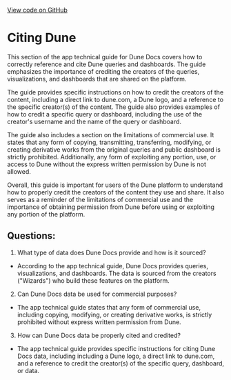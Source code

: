 [View code on GitHub](https://dune.com/docs/reference/citing-dune.md)

# Citing Dune

This section of the app technical guide for Dune Docs covers how to correctly reference and cite Dune queries and dashboards. The guide emphasizes the importance of crediting the creators of the queries, visualizations, and dashboards that are shared on the platform. 

The guide provides specific instructions on how to credit the creators of the content, including a direct link to dune.com, a Dune logo, and a reference to the specific creator(s) of the content. The guide also provides examples of how to credit a specific query or dashboard, including the use of the creator's username and the name of the query or dashboard.

The guide also includes a section on the limitations of commercial use. It states that any form of copying, transmitting, transferring, modifying, or creating derivative works from the original queries and public dashboard is strictly prohibited. Additionally, any form of exploiting any portion, use, or access to Dune without the express written permission by Dune is not allowed.

Overall, this guide is important for users of the Dune platform to understand how to properly credit the creators of the content they use and share. It also serves as a reminder of the limitations of commercial use and the importance of obtaining permission from Dune before using or exploiting any portion of the platform.
## Questions: 
 1. What type of data does Dune Docs provide and how is it sourced?
- According to the app technical guide, Dune Docs provides queries, visualizations, and dashboards. The data is sourced from the creators ("Wizards") who build these features on the platform.

2. Can Dune Docs data be used for commercial purposes?
- The app technical guide states that any form of commercial use, including copying, modifying, or creating derivative works, is strictly prohibited without express written permission from Dune.

3. How can Dune Docs data be properly cited and credited?
- The app technical guide provides specific instructions for citing Dune Docs data, including including a Dune logo, a direct link to dune.com, and a reference to credit the creator(s) of the specific query, dashboard, or data.